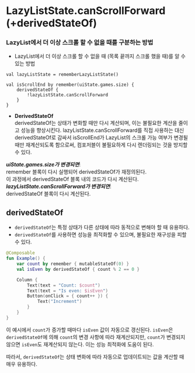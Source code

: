 # LazyListState.canScrollForward (+derivedStateOf)

### LazyList에서 더 이상 스크롤 할 수 없을 때를 구분하는 방법
- LazyList에서 더 이상 스크롤 할 수 없을 때 (목록 끝까지 스크롤 했을 때)를 알 수 있는 방법

```
val lazyListState = rememberLazyListState()

val isScrollEnd by remember(uiState.games.size) {
    derivedStateOf {
        !lazyListState.canScrollForward
    }
}
```

- **DerivedStateOf**   
derivedStateOf는 상태가 변화할 때만 다시 계산되며, 이는 불필요한 계산을 줄이고 성능을 향상시킨다.
lazyListState.canScrollForward를 직접 사용하는 대신 derivedStateOf로 감싸서 isScrollEnd가 LazyList의 스크롤 가능 여부가 변경될 때만 재계산되도록 함으로써,
컴포저블이 불필요하게 다시 렌더링되는 것을 방지할 수 있다.


***uiState.games.size가 변경되면***:  
remember 블록이 다시 실행되어 derivedStateOf가 재정의된다.   
이 과정에서 derivedStateOf 블록 내의 코드가 다시 계산된다.   
***lazyListState.canScrollForward가 변경되면***:    
derivedStateOf 블록이 다시 계산된다.


## derivedStateOf
- `derivedStateOf`는 특정 상태가 다른 상태에 따라 동적으로 변해야 할 때 유용하다.     
- `derivedStateOf`를 사용하면 성능을 최적화할 수 있으며, 불필요한 재구성을 피할 수 있다.

```kotlin
@Composable
fun Example() {
    var count by remember { mutableStateOf(0) }
    val isEven by derivedStateOf { count % 2 == 0 }

    Column {
        Text(text = "Count: $count")
        Text(text = "Is even: $isEven")
        Button(onClick = { count++ }) {
            Text("Increment")
        }
    }
}
```

이 예시에서 `count`가 증가할 때마다 `isEven` 값이 자동으로 갱신된다. `isEven`은 `derivedStateOf`에 의해 `count`의 변경 사항에 따라 재계산되지만, `count`가 변경되지 않으면 `isEven`도 재계산되지 않는다. 이는 성능 최적화에 도움이 된다.

따라서, `derivedStateOf`는 상태 변화에 따라 자동으로 업데이트되는 값을 계산할 때 매우 유용하다.
